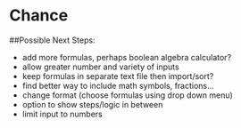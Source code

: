 # Chance

##Possible Next Steps: 
* add more formulas, perhaps boolean algebra calculator?
* allow greater number and variety of inputs
* keep formulas in separate text file then import/sort?
* find better way to include math symbols, fractions...
* change format (choose formulas using drop down menu)
* option to show steps/logic in between
* limit input to numbers
